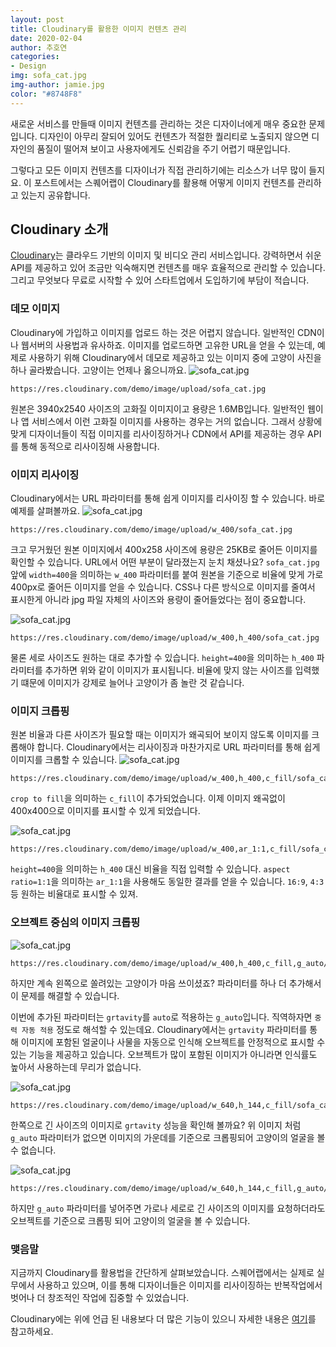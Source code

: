 ```yaml
---
layout: post
title: Cloudinary를 활용한 이미지 컨텐츠 관리
date: 2020-02-04
author: 추호연
categories: 
- Design
img: sofa_cat.jpg
img-author: jamie.jpg
color: "#8748F8"
---
```

새로운 서비스를 만들때 이미지 컨텐츠를 관리하는 것은 디자이너에게 매우 중요한 문제입니다. 디자인이 아무리 잘되어 있어도 컨텐츠가 적절한 퀄리티로 노출되지 않으면 디자인의 품질이 떨어져 보이고 사용자에게도 신뢰감을 주기 어렵기 때문입니다.

그렇다고 모든 이미지 컨텐츠를 디자이너가 직접 관리하기에는 리소스가 너무 많이 들지요. 이 포스트에서는 스퀘어랩이 Cloudinary를 활용해 어떻게 이미지 컨텐츠를 관리하고 있는지 공유합니다.

## Cloudinary 소개
[Cloudinary](https://cloudinary.com/)는 클라우드 기반의 이미지 및 비디오 관리 서비스입니다. 강력하면서 쉬운 API를 제공하고 있어 조금만 익숙해지면 컨텐츠를 매우 효율적으로 관리할 수 있습니다. 그리고 무엇보다 무료로 시작할 수 있어 스타트업에서 도입하기에 부담이 적습니다.

### 데모 이미지
Cloudinary에 가입하고 이미지를 업로드 하는 것은 어렵지 않습니다. 일반적인 CDN이나 웹서버의 사용법과 유사하죠. 이미지를 업로드하면 고유한 URL을 얻을 수 있는데, 예제로 사용하기 위해 Cloudinary에서 데모로 제공하고 있는 이미지 중에 고양이 사진을 하나 골라봤습니다. 고양이는 언제나 옳으니까요.
![sofa_cat.jpg](https://res.cloudinary.com/demo/image/upload/sofa_cat.jpg)

    https://res.cloudinary.com/demo/image/upload/sofa_cat.jpg
    
원본은 3940x2540 사이즈의 고화질 이미지이고 용량은 1.6MB입니다. 일반적인 웹이나 앱 서비스에서 이런 고화질 이미지를 사용하는 경우는 거의 없습니다. 그래서 상황에 맞게 디자이너들이 직접 이미지를 리사이징하거나 CDN에서 API를 제공하는 경우 API를 통해 동적으로 리사이징해 사용합니다.

### 이미지 리사이징
Cloudinary에서는 URL 파라미터를 통해 쉽게 이미지를 리사이징 할 수 있습니다. 바로 예제를 살펴볼까요.
![sofa_cat.jpg](https://res.cloudinary.com/demo/image/upload/w_400/sofa_cat.jpg) 

    https://res.cloudinary.com/demo/image/upload/w_400/sofa_cat.jpg
    
크고 무거웠던 원본 이미지에서 400x258 사이즈에 용량은 25KB로 줄어든 이미지를 확인할 수 있습니다. URL에서 어떤 부분이 달라졌는지 눈치 채셨나요? `sofa_cat.jpg` 앞에 `width=400`을 의미하는 `w_400` 파라미터를 붙여 원본을 기준으로 비율에 맞게 가로 400px로 줄어든 이미지를 얻을 수 있습니다. CSS나 다른 방식으로 이미지를 줄여서 표시한게 아니라 jpg 파일 자체의 사이즈와 용량이 줄어들었다는 점이 중요합니다. 

<div class="spacing-40"></div>

![sofa_cat.jpg](https://res.cloudinary.com/demo/image/upload/w_400,h_400/sofa_cat.jpg) 

    https://res.cloudinary.com/demo/image/upload/w_400,h_400/sofa_cat.jpg
    
물론 세로 사이즈도 원하는 대로 추가할 수 있습니다. `height=400`을 의미하는 `h_400` 파라미터를 추가하면 위와 같이 이미지가 표시됩니다. 비율에 맞지 않는 사이즈를 입력했기 떄문에 이미지가 강제로 늘어나 고양이가 좀 놀란 것 같습니다.

### 이미지 크롭핑
원본 비율과 다른 사이즈가 필요할 때는 이미지가 왜곡되어 보이지 않도록 이미지를 크롭해야 합니다. Cloudinary에서는 리사이징과 마찬가지로 URL 파라미터를 통해 쉽게 이미지를 크롭할 수 있습니다.
![sofa_cat.jpg](https://res.cloudinary.com/demo/image/upload/w_400,h_400,c_fill/sofa_cat.jpg) 

    https://res.cloudinary.com/demo/image/upload/w_400,h_400,c_fill/sofa_cat.jpg

`crop to fill`을 의미하는 `c_fill`이 추가되었습니다. 이제 이미지 왜곡없이 400x400으로 이미지를 표시할 수 있게 되었습니다.

<div class="spacing-40"></div>

![sofa_cat.jpg](https://res.cloudinary.com/demo/image/upload/w_400,ar_1:1,c_fill/sofa_cat.jpg) 

    https://res.cloudinary.com/demo/image/upload/w_400,ar_1:1,c_fill/sofa_cat.jpg

`height=400`을 의미하는 `h_400` 대신 비율을 직접 입력할 수 있습니다. `aspect ratio=1:1`을 의미하는 `ar_1:1`을 사용해도 동일한 결과를 얻을 수 있습니다. `16:9`, `4:3`등 원하는 비율대로 표시할 수 있져.


### 오브젝트 중심의 이미지 크롭핑

![sofa_cat.jpg](https://res.cloudinary.com/demo/image/upload/w_400,h_400,c_fill,g_auto/sofa_cat.jpg) 

    https://res.cloudinary.com/demo/image/upload/w_400,h_400,c_fill,g_auto/sofa_cat.jpg

하지만 계속 왼쪽으로 쏠려있는 고양이가 마음 쓰이셨죠? 파라미터를 하나 더 추가해서 이 문제를 해결할 수 있습니다.

이번에 추가된 파라미터는 `grtavity`를 `auto`로 적용하는 `g_auto`입니다. 직역하자면 `중력 자동 적용` 정도로 해석할 수 있는데요. Cloudinary에서는 `grtavity` 파라미터를 통해 이미지에 포함된 얼굴이나 사물을 자동으로 인식해 오브젝트를 안정적으로 표시할 수 있는 기능을 제공하고 있습니다. 오브젝트가 많이 포함된 이미지가 아니라면 인식률도 높아서 사용하는데 무리가 없습니다.

<div class="spacing-40"></div>

![sofa_cat.jpg](https://res.cloudinary.com/demo/image/upload/w_640,h_144,c_fill/sofa_cat.jpg) 

    https://res.cloudinary.com/demo/image/upload/w_640,h_144,c_fill/sofa_cat.jpg
    
한쪽으로 긴 사이즈의 이미지로 `grtavity` 성능을 확인해 볼까요? 위 이미지 처럼 `g_auto` 파라미터가 없으면 이미지의 가운데를 기준으로 크롭핑되어 고양이의 얼굴을 볼 수 없습니다.   

<div class="spacing-40"></div>

![sofa_cat.jpg](https://res.cloudinary.com/demo/image/upload/w_640,h_144,c_fill,g_auto/sofa_cat.jpg) 

    https://res.cloudinary.com/demo/image/upload/w_640,h_144,c_fill,g_auto/sofa_cat.jpg

하지만 `g_auto` 파라미터를 넣어주면 가로나 세로로 긴 사이즈의 이미지를 요청하더라도 오브젝트를 기준으로 크롭핑 되어 고양이의 얼굴을 볼 수 있습니다.

### 맺음말
지금까지 Cloudinary를 활용법을 간단하게 살펴보았습니다. 스퀘어랩에서는 실제로 실무에서 사용하고 있으며, 이를 통해 디자이너들은 이미지를 리사이징하는 반복작업에서 벗어나 더 창조적인 작업에 집중할 수 있었습니다.

Cloudinary에는 위에 언급 된 내용보다 더 많은 기능이 있으니 자세한 내용은 [여기](https://cloudinary.com/documentation/image_transformations)를 참고하세요. 